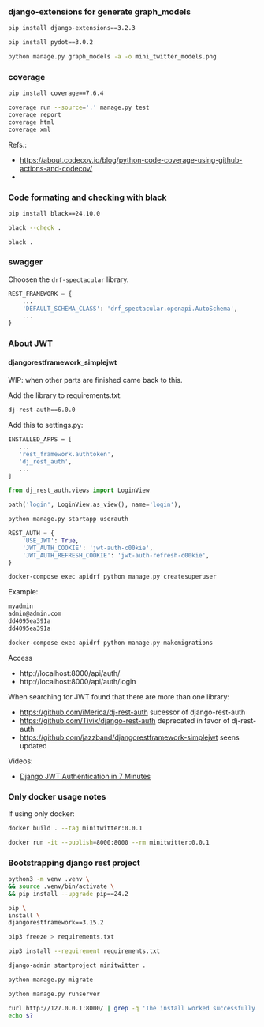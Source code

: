 
### django-extensions for generate graph_models 


```bash
pip install django-extensions==3.2.3
```

```bash
pip install pydot==3.0.2
```


```bash
python manage.py graph_models -a -o mini_twitter_models.png
```


### coverage


```bash
pip install coverage==7.6.4
```


```bash
coverage run --source='.' manage.py test
coverage report
coverage html
coverage xml
```
Refs.:
- https://about.codecov.io/blog/python-code-coverage-using-github-actions-and-codecov/
- 


### Code formating and checking with black


```bash
pip install black==24.10.0
```


```bash
black --check .
```

```bash
black .
```

### swagger

Choosen the `drf-spectacular` library.

```python
REST_FRAMEWORK = {
    ...
    'DEFAULT_SCHEMA_CLASS': 'drf_spectacular.openapi.AutoSchema',
    ...
}
```



### About JWT

#### djangorestframework_simplejwt




#### 
WIP: when other parts are finished came back to this.

Add the library to requirements.txt:
```bash
dj-rest-auth==6.0.0
```

Add this to settings.py:
```bash
INSTALLED_APPS = [
   ...
   'rest_framework.authtoken',
   'dj_rest_auth',
   ...
]
```

```python
from dj_rest_auth.views import LoginView

path('login', LoginView.as_view(), name='login'),
```

```bash
python manage.py startapp userauth
```

```python
REST_AUTH = {
    'USE_JWT': True,
    'JWT_AUTH_COOKIE': 'jwt-auth-c00kie',
    'JWT_AUTH_REFRESH_COOKIE': 'jwt-auth-refresh-c00kie',
}
```


```bash
docker-compose exec apidrf python manage.py createsuperuser
```

Example:
```bash
myadmin
admin@admin.com
dd4095ea391a
dd4095ea391a
```


```bash
docker-compose exec apidrf python manage.py makemigrations
```

Access 
- http://localhost:8000/api/auth/
- http://localhost:8000/api/auth/login

When searching for JWT found that there are more than one library:
- https://github.com/iMerica/dj-rest-auth sucessor of django-rest-auth
- https://github.com/Tivix/django-rest-auth deprecated in favor of dj-rest-auth
- https://github.com/jazzband/djangorestframework-simplejwt seens updated

Videos:
- [Django JWT Authentication in 7 Minutes](https://www.youtube.com/watch?v=f61tMo9vBuQ)


### Only docker usage notes


If using only docker:
```bash
docker build . --tag minitwitter:0.0.1
```

```bash
docker run -it --publish=8000:8000 --rm minitwitter:0.0.1
```


### Bootstrapping django rest project

```bash
python3 -m venv .venv \
&& source .venv/bin/activate \
&& pip install --upgrade pip==24.2

pip \
install \
djangorestframework==3.15.2
```


```bash
pip3 freeze > requirements.txt
```

```bash
pip3 install --requirement requirements.txt
```


```bash
django-admin startproject minitwitter .
```

```bash
python manage.py migrate
```

```bash
python manage.py runserver
```


```bash
curl http://127.0.0.1:8000/ | grep -q 'The install worked successfully! Congratulations!'
echo $?
```
